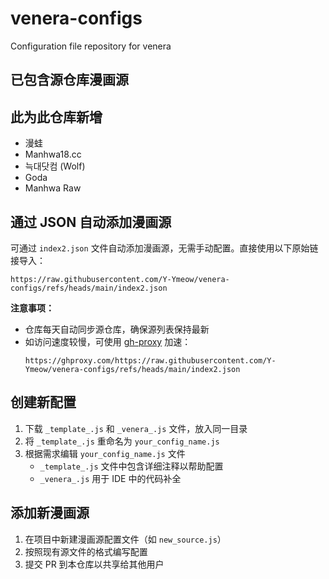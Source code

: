 # venera-configs

Configuration file repository for venera

## 已包含源仓库漫画源

## 此为此仓库新增
- 漫蛙
- Manhwa18.cc
- 늑대닷컴 (Wolf)
- Goda
- Manhwa Raw

## 通过 JSON 自动添加漫画源

可通过 `index2.json` 文件自动添加漫画源，无需手动配置。直接使用以下原始链接导入：

```
https://raw.githubusercontent.com/Y-Ymeow/venera-configs/refs/heads/main/index2.json
```

**注意事项：**
- 仓库每天自动同步源仓库，确保源列表保持最新
- 如访问速度较慢，可使用 [gh-proxy](https://ghproxy.com/) 加速：
  ```
  https://ghproxy.com/https://raw.githubusercontent.com/Y-Ymeow/venera-configs/refs/heads/main/index2.json
  ```

## 创建新配置

1. 下载 `_template_.js` 和 `_venera_.js` 文件，放入同一目录
2. 将 `_template_.js` 重命名为 `your_config_name.js`
3. 根据需求编辑 `your_config_name.js` 文件
   - `_template_.js` 文件中包含详细注释以帮助配置
   - `_venera_.js` 用于 IDE 中的代码补全

## 添加新漫画源
1. 在项目中新建漫画源配置文件（如 `new_source.js`）
2. 按照现有源文件的格式编写配置
3. 提交 PR 到本仓库以共享给其他用户
